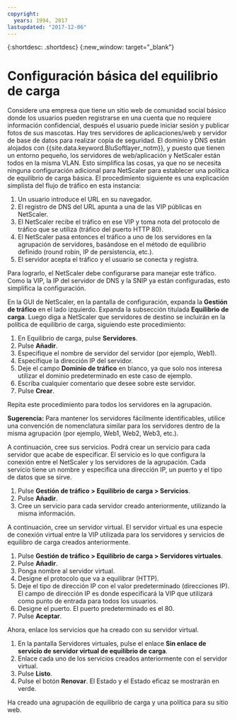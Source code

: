 ```yaml
---
copyright:
  years: 1994, 2017
lastupdated: "2017-12-06"
---
```


{:shortdesc: .shortdesc}
{:new_window: target="_blank"}

# Configuración básica del equilibrio de carga
Considere una empresa que tiene un sitio web de comunidad social básico donde los usuarios pueden registrarse en una cuenta que no requiere información confidencial, después el usuario puede iniciar sesión y publicar fotos de sus mascotas. Hay tres servidores de aplicaciones/web y servidor de base de datos para realizar copia de seguridad. El dominio y DNS están alojados con {{site.data.keyword.BluSoftlayer_notm}}, y puesto que tienen un entorno pequeño, los servidores de web/aplicación y NetScaler están todos en la misma VLAN. Esto simplifica las cosas, ya que no se necesita ninguna configuración adicional para NetScaler para establecer una política de equilibrio de carga básica. El procedimiento siguiente es una explicación simplista del flujo de tráfico en esta instancia:

1. Un usuario introduce el URL en su navegador.
2. El registro de DNS del URL apunta a una de las VIP públicas en NetScaler.
3. El NetScaler recibe el tráfico en ese VIP y toma nota del protocolo de tráfico que se utiliza (tráfico del puerto HTTP 80).
4. El NetScaler pasa entonces el tráfico a uno de los servidores en la agrupación de servidores, basándose en el método de equilibrio definido (round robin, IP de persistencia, etc.).
5. El servidor acepta el tráfico y el usuario se conecta y registra.

Para lograrlo, el NetScaler debe configurarse para manejar este tráfico. Como la VIP, la IP del servidor de DNS y la SNIP ya están configuradas, esto simplifica la configuración. 

En la GUI de NetScaler, en la pantalla de configuración, expanda la **Gestión de tráfico** en el lado izquierdo. Expanda la subsección titulada **Equilibrio de carga**. Luego diga a NetScaler que servidores de destino se incluirán en la política de equilibrio de carga, siguiendo este procedimiento:

1. En Equilibrio de carga, pulse **Servidores**.
2. Pulse **Añadir**.
3. Especifique el nombre de servidor del servidor (por ejemplo, Web1).
4. Especifique la dirección IP del servidor.
5. Deje el campo **Dominio de tráfico** en blanco, ya que solo nos interesa utilizar el dominio predeterminado en este caso de ejemplo.
6. Escriba cualquier comentario que desee sobre este servidor.
7. Pulse **Crear**.

Repita este procedimiento para todos los servidores en la agrupación.  

**Sugerencia:** Para mantener los servidores fácilmente identificables, utilice una convención de nomenclatura similar para los servidores dentro de la misma agrupación (por ejemplo, Web1, Web2, Web3, etc.).

A continuación, cree sus servicios. Podrá crear un servicio para cada servidor que acabe de especificar. El servicio es lo que configura la conexión entre el NetScaler y los servidores de la agrupación. Cada servicio tiene un nombre y especifica una dirección IP, un puerto y el tipo de datos que se sirve.

1. Pulse **Gestión de tráfico > Equilibrio de carga > Servicios**.
2. Pulse **Añadir**.
3. Cree un servicio para cada servidor creado anteriormente, utilizando la misma información.

A continuación, cree un servidor virtual. El servidor virtual es una especie de conexión virtual entre la VIP utilizada para los servidores y servicios de equilibro de carga creados anteriormente.

1. Pulse **Gestión de tráfico > Equilibrio de carga > Servidores virtuales**.
2. Pulse **Añadir**.
3. Ponga nombre al servidor virtual.
4. Designe el protocolo que va a equilibrar (HTTP).
5. Deje el tipo de dirección IP con el valor predeterminado (direcciones IP). El campo de dirección IP es donde especificará la VIP que utilizará como punto de entrada para todos los usuarios.
6. Designe el puerto. El puerto predeterminado es el 80.
7. Pulse **Aceptar**.

Ahora, enlace los servicios que ha creado con su servidor virtual.

1. En la pantalla Servidores virtuales, pulse el enlace **Sin enlace de servicio de servidor virtual de equilibrio de carga**.
2. Enlace cada uno de los servicios creados anteriormente con el servidor virtual.
3. Pulse **Listo**.
4. Pulse el botón **Renovar**. El Estado y el Estado eficaz se mostrarán en verde.

Ha creado una agrupación de equilibrio de carga y una política para su sitio web.
